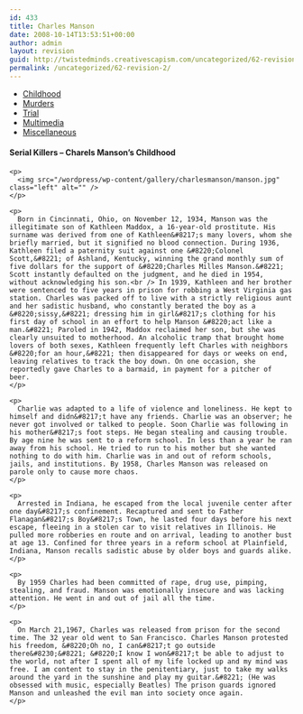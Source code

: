 ```yaml
---
id: 433
title: Charles Manson
date: 2008-10-14T13:53:51+00:00
author: admin
layout: revision
guid: http://twistedminds.creativescapism.com/uncategorized/62-revision-2/
permalink: /uncategorized/62-revision-2/
---
```

<p class="dropcap-first">
  <ul id="navlist">
    <li id="active">
      <a href="/serial-killers/charles-manson/" id="current" title="Charles Manson's Childhood">Childhood</a>
    </li>
    <li>
      <a href="/serial-killers/charles-manson/CM-murders/" title="how it all began - his victims and the way he killed them">Murders</a>
    </li>
    <li>
      <a href="/serial-killers/charles-manson/CM-trial/" title="After he got caught - trial">Trial</a>
    </li>
    <li>
      <a href="/serial-killers/charles-manson/CM-multimedia/" title="pictures, audio and video recordings">Multimedia</a>
    </li>
    <li>
      <a href="/serial-killers/charles-manson/CM-miscellaneous/" title="">Miscellaneous</a>
    </li>
  </ul>
  
  <div class="body">
    <h4>
      Serial Killers &#8211; Charels Manson&#8217;s Childhood
    </h4>
    
    <p>
      <img src="/wordpress/wp-content/gallery/charlesmanson/manson.jpg" class="left" alt="" />
    </p>
    
    <p>
      Born in Cincinnati, Ohio, on November 12, 1934, Manson was the illegitimate son of Kathleen Maddox, a 16-year-old prostitute. His surname was derived from one of Kathleen&#8217;s many lovers, whom she briefly married, but it signified no blood connection. During 1936, Kathleen filed a paternity suit against one &#8220;Colonel Scott,&#8221; of Ashland, Kentucky, winning the grand monthly sum of five dollars for the support of &#8220;Charles Milles Manson.&#8221; Scott instantly defaulted on the judgment, and he died in 1954, without acknowledging his son.<br /> In 1939, Kathleen and her brother were sentenced to five years in prison for robbing a West Virginia gas station. Charles was packed off to live with a strictly religious aunt and her sadistic husband, who constantly berated the boy as a &#8220;sissy,&#8221; dressing him in girl&#8217;s clothing for his first day of school in an effort to help Manson &#8220;act like a man.&#8221; Paroled in 1942, Maddox reclaimed her son, but she was clearly unsuited to motherhood. An alcoholic tramp that brought home lovers of both sexes, Kathleen frequently left Charles with neighbors &#8220;for an hour,&#8221; then disappeared for days or weeks on end, leaving relatives to track the boy down. On one occasion, she reportedly gave Charles to a barmaid, in payment for a pitcher of beer.
    </p>
    
    <p>
      Charlie was adapted to a life of violence and loneliness. He kept to himself and didn&#8217;t have any friends. Charlie was an observer; he never got involved or talked to people. Soon Charlie was following in his mother&#8217;s foot steps. He began stealing and causing trouble. By age nine he was sent to a reform school. In less than a year he ran away from his school. He tried to run to his mother but she wanted nothing to do with him. Charlie was in and out of reform schools, jails, and institutions. By 1958, Charles Manson was released on parole only to cause more chaos.
    </p>
    
    <p>
      Arrested in Indiana, he escaped from the local juvenile center after one day&#8217;s confinement. Recaptured and sent to Father Flanagan&#8217;s Boy&#8217;s Town, he lasted four days before his next escape, fleeing in a stolen car to visit relatives in Illinois. He pulled more robberies en route and on arrival, leading to another bust at age 13. Confined for three years in a reform school at Plainfield, Indiana, Manson recalls sadistic abuse by older boys and guards alike.
    </p>
    
    <p>
      By 1959 Charles had been committed of rape, drug use, pimping, stealing, and fraud. Manson was emotionally insecure and was lacking attention. He went in and out of jail all the time.
    </p>
    
    <p>
      On March 21,1967, Charles was released from prison for the second time. The 32 year old went to San Francisco. Charles Manson protested his freedom, &#8220;Oh no, I can&#8217;t go outside there&#8230;&#8221; &#8220;I know I won&#8217;t be able to adjust to the world, not after I spent all of my life locked up and my mind was free. I am content to stay in the penitentiary, just to take my walks around the yard in the sunshine and play my guitar.&#8221; (He was obsessed with music, especially Beatles) The prison guards ignored Manson and unleashed the evil man into society once again.
    </p>